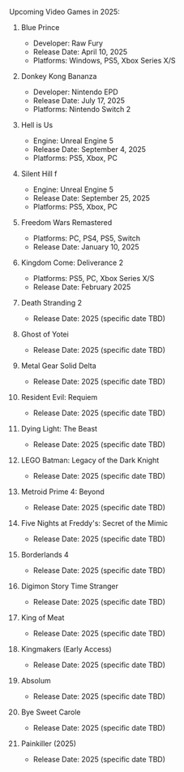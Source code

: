 Upcoming Video Games in 2025:

1. Blue Prince
   - Developer: Raw Fury
   - Release Date: April 10, 2025
   - Platforms: Windows, PS5, Xbox Series X/S

2. Donkey Kong Bananza
   - Developer: Nintendo EPD
   - Release Date: July 17, 2025
   - Platforms: Nintendo Switch 2

3. Hell is Us
   - Engine: Unreal Engine 5
   - Release Date: September 4, 2025
   - Platforms: PS5, Xbox, PC

4. Silent Hill f
   - Engine: Unreal Engine 5
   - Release Date: September 25, 2025
   - Platforms: PS5, Xbox, PC

5. Freedom Wars Remastered
   - Platforms: PC, PS4, PS5, Switch
   - Release Date: January 10, 2025

6. Kingdom Come: Deliverance 2
   - Platforms: PS5, PC, Xbox Series X/S
   - Release Date: February 2025

7. Death Stranding 2
   - Release Date: 2025 (specific date TBD)

8. Ghost of Yotei
   - Release Date: 2025 (specific date TBD)

9. Metal Gear Solid Delta
   - Release Date: 2025 (specific date TBD)

10. Resident Evil: Requiem
    - Release Date: 2025 (specific date TBD)

11. Dying Light: The Beast
    - Release Date: 2025 (specific date TBD)

12. LEGO Batman: Legacy of the Dark Knight
    - Release Date: 2025 (specific date TBD)

13. Metroid Prime 4: Beyond
    - Release Date: 2025 (specific date TBD)

14. Five Nights at Freddy's: Secret of the Mimic
    - Release Date: 2025 (specific date TBD)

15. Borderlands 4
    - Release Date: 2025 (specific date TBD)

16. Digimon Story Time Stranger
    - Release Date: 2025 (specific date TBD)

17. King of Meat
    - Release Date: 2025 (specific date TBD)

18. Kingmakers (Early Access)
    - Release Date: 2025 (specific date TBD)

19. Absolum
    - Release Date: 2025 (specific date TBD)

20. Bye Sweet Carole
    - Release Date: 2025 (specific date TBD)

21. Painkiller (2025)
    - Release Date: 2025 (specific date TBD)